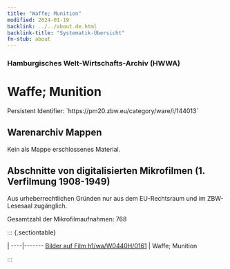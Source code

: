 ```yaml
---
title: "Waffe; Munition"
modified: 2024-01-19
backlink: ../../about.de.html
backlink-title: "Systematik-Übersicht"
fn-stub: about
---
```


### Hamburgisches Welt-Wirtschafts-Archiv (HWWA)

# Waffe; Munition

<div class="hint">Persistent Identifier: `https://pm20.zbw.eu/category/ware/i/144013`</div>







## Warenarchiv Mappen





Kein als Mappe erschlossenes Material.



<a id="filmsections" />

## Abschnitte von digitalisierten Mikrofilmen (1. Verfilmung 1908-1949)

<p>Aus urheberrechtlichen Gründen nur aus dem EU-Rechtsraum und im ZBW-Lesesaal zugänglich.</p>


<p>Gesamtzahl der Mikrofilmaufnahmen: 768</p>





::: {.sectiontable}

 | 
----|-------
<a class="btn" href="https://pm20.zbw.eu/film/h1/wa/W0440H/0161" rel="nofollow">Bilder auf Film h1/wa/W0440H/0161</a> | Waffe; Munition


:::
















